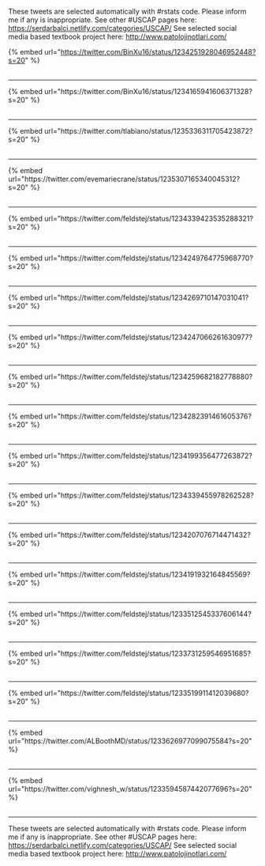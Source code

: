 

These tweets are selected automatically with #rstats code. Please inform me if any is inappropriate.
See other #USCAP pages here: https://serdarbalci.netlify.com/categories/USCAP/ 
See selected social media based textbook project here: http://www.patolojinotlari.com/

{% embed url="https://twitter.com/BinXu16/status/1234251928046952448?s=20" %}<br>
<br>
<hr>
{% embed url="https://twitter.com/BinXu16/status/1234165941606371328?s=20" %}<br>
<br>
<hr>
{% embed url="https://twitter.com/tlabiano/status/1235336311705423872?s=20" %}<br>
<br>
<hr>
{% embed url="https://twitter.com/evemariecrane/status/1235307165340045312?s=20" %}<br>
<br>
<hr>
{% embed url="https://twitter.com/feldstej/status/1234339423535288321?s=20" %}<br>
<br>
<hr>
{% embed url="https://twitter.com/feldstej/status/1234249764775968770?s=20" %}<br>
<br>
<hr>
{% embed url="https://twitter.com/feldstej/status/1234269710147031041?s=20" %}<br>
<br>
<hr>
{% embed url="https://twitter.com/feldstej/status/1234247066261630977?s=20" %}<br>
<br>
<hr>
{% embed url="https://twitter.com/feldstej/status/1234259682182778880?s=20" %}<br>
<br>
<hr>
{% embed url="https://twitter.com/feldstej/status/1234282391461605376?s=20" %}<br>
<br>
<hr>
{% embed url="https://twitter.com/feldstej/status/1234199356477263872?s=20" %}<br>
<br>
<hr>
{% embed url="https://twitter.com/feldstej/status/1234339455978262528?s=20" %}<br>
<br>
<hr>
{% embed url="https://twitter.com/feldstej/status/1234207076714471432?s=20" %}<br>
<br>
<hr>
{% embed url="https://twitter.com/feldstej/status/1234191932164845569?s=20" %}<br>
<br>
<hr>
{% embed url="https://twitter.com/feldstej/status/1233512545337606144?s=20" %}<br>
<br>
<hr>
{% embed url="https://twitter.com/feldstej/status/1233731259546951685?s=20" %}<br>
<br>
<hr>
{% embed url="https://twitter.com/feldstej/status/1233519911412039680?s=20" %}<br>
<br>
<hr>
{% embed url="https://twitter.com/ALBoothMD/status/1233626977099075584?s=20" %}<br>
<br>
<hr>
{% embed url="https://twitter.com/vighnesh_w/status/1233594587442077696?s=20" %}<br>
<br>
<hr>


These tweets are selected automatically with #rstats code. Please inform me if any is inappropriate.
See other #USCAP pages here: https://serdarbalci.netlify.com/categories/USCAP/ 
See selected social media based textbook project here: http://www.patolojinotlari.com/
